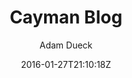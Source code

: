 ---
title: "Cayman Blog"
github: https://github.com/adueck/cayman-blog
demo: https://adueck.github.io/cayman-blog/
author: Adam Dueck
draft: true
ssg:
  - Jekyll
cms:
  - No Cms
date: 2016-01-27T21:10:18Z
github_branch: master
---